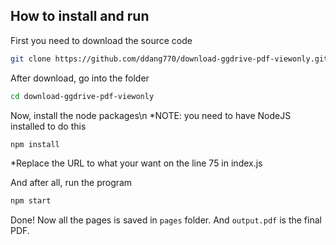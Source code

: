 ## How to install and run

First you need to download the source code

```bash
git clone https://github.com/ddang770/download-ggdrive-pdf-viewonly.git
```

After download, go into the folder

```bash
cd download-ggdrive-pdf-viewonly
```

Now, install the node packages\n
\*NOTE: you need to have NodeJS installed to do this

```bash
npm install
```

\*Replace the URL to what your want on the line 75 in index.js

And after all, run the program

```bash
npm start
```

Done! Now all the pages is saved in `pages` folder.
And `output.pdf` is the final PDF.
